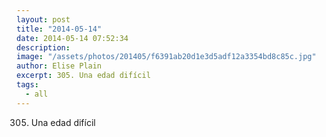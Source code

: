 ```yaml
---
layout: post
title: "2014-05-14"
date: 2014-05-14 07:52:34
description: 
image: "/assets/photos/201405/f6391ab20d1e3d5adf12a3354bd8c85c.jpg"
author: Elise Plain
excerpt: 305. Una edad difícil
tags: 
  - all
---
```


305. Una edad difícil
<p></p>
